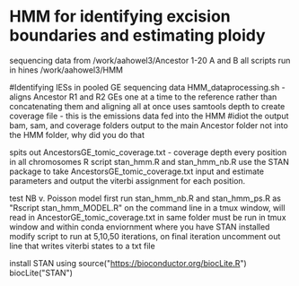# HMM for identifying excision boundaries and estimating ploidy

sequencing data from /work/aahowel3/Ancestor 1-20 A and B 
all scripts run in hines /work/aahowel3/HMM

#Identifying IESs in pooled GE sequencing data 
HMM_dataprocessing.sh - aligns Ancestor R1 and R2 GEs one at a time to the reference rather than concatenating them and aligning all at once
uses samtools depth to create coverage file - this is the emissions data fed into the HMM
#idiot the output bam, sam, and coverage folders output to the main Ancestor folder not into the HMM folder, why did you do that 

spits out AncestorsGE_tomic_coverage.txt - coverage depth every position in all chromosomes 
R script stan_hmm.R and stan_hmm_nb.R use the STAN package to take AncestorsGE_tomic_coverage.txt input and estimate parameters and output the viterbi assignment for each position. 

test NB v. Poisson model first
run stan_hmm_nb.R and stan_hmm_ps.R as "Rscript stan_hmm_MODEL.R" on the command line in a tmux window, will read in AncestorGE_tomic_coverage.txt in same folder 
must be run in tmux window and within conda enviornment where you have STAN installed 
modify script to run at 5,10,50 iterations, on final iteration uncomment out line that writes viterbi states to a txt file

install STAN using 
source("https://bioconductor.org/biocLite.R")
biocLite("STAN")
